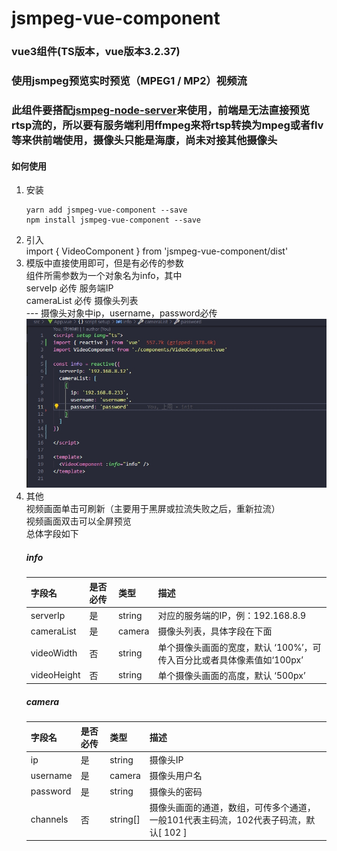 jsmpeg-vue-component
================
### vue3组件(TS版本，vue版本3.2.37)
### 使用jsmpeg预览实时预览（MPEG1 / MP2）视频流
### 此组件要搭配[jsmpeg-node-server](https://github.com/ZhangChuan01/jsmpeg-node-server)来使用，前端是无法直接预览rtsp流的，所以要有服务端利用ffmpeg来将rtsp转换为mpeg或者flv等来供前端使用，摄像头只能是海康，尚未对接其他摄像头
#### 如何使用
1. 安装
    ```  
    yarn add jsmpeg-vue-component --save
    npm install jsmpeg-vue-component --save
    ```
2. 引入  
    import { VideoComponent } from 'jsmpeg-vue-component/dist'
3. 模版中直接使用即可，但是有必传的参数  
    组件所需参数为一个对象名为info，其中  
    serveIp 必传 服务端IP  
    cameraList 必传  摄像头列表  
      --- 摄像头对象中ip，username，password必传  
      ![alt text](https://raw.githubusercontent.com/ZhangChuan01/jsmpeg-vue-component/main/demo.png)
4. 其他  
    视频画面单击可刷新（主要用于黑屏或拉流失败之后，重新拉流）    
    视频画面双击可以全屏预览  
    总体字段如下  
    ##### info
    |  字段名  | 是否必传 | 类型 | 描述  |
    |  ----  |  ------  |  ----  | ----  |
    | serverIp  | 是 | string | 对应的服务端的IP，例：192.168.8.9 |
    | cameraList | 是 | camera | 摄像头列表，具体字段在下面 |
    | videoWidth | 否 | string | 单个摄像头画面的宽度，默认 ‘100%’，可传入百分比或者具体像素值如‘100px’ |
    | videoHeight | 否 | string | 单个摄像头画面的高度，默认 ‘500px’ |
    ##### camera
    |  字段名  | 是否必传 | 类型 | 描述  |
    |  ----  |  ------  |  ----  | ----  |
    | ip  | 是 | string | 摄像头IP |
    | username | 是 | camera | 摄像头用户名 |
    | password | 是 | string | 摄像头的密码 |
    | channels | 否 | string[] | 摄像头画面的通道，数组，可传多个通道，一般101代表主码流，102代表子码流，默认[ 102 ] |